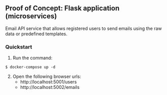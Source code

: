 ## Proof of Concept: Flask application (microservices)

Email API service that allows registered users to send emails using the raw data or predefined templates.

### Quickstart

1. Run the command:

``` 
$ docker-compose up -d
```

2. Open the following browser urls:
	* http://localhost:5001/users
	* http://localhost:5002/emails